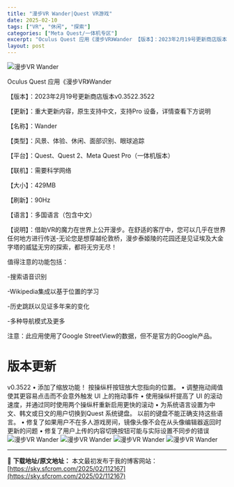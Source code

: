 ```yaml
---
title: "漫步VR Wander|Quest VR游戏"
date: 2025-02-10
tags: ["VR", "休闲", "探索"]
categories: ["Meta Quest/一体机专区"]
excerpt: "Oculus Quest 应用《漫步VR》Wander 【版本】：2023年2月19号更新商店版本v0.3522.3522 【更新】：重大更新内容，原生支持中文，支持Pro 设备，详情查看下方说明 【名称】：Wander 【类型】：风景、体验、休闲、面部识别、眼球追踪 【平台】：Quest、Ques&hellip;"
layout: post
---
```


<img title="e8f75d26ee.webp" src="https://sky.sfcrom.com/wp-content/uploads/2025/02/20250210_67aa14ca2356a.webp" alt="漫步VR Wander" />

Oculus Quest 应用《漫步VR》Wander

【版本】：2023年2月19号更新商店版本v0.3522.3522

【更新】：重大更新内容，原生支持中文，支持Pro 设备，详情查看下方说明

【名称】：Wander

【类型】：风景、体验、休闲、面部识别、眼球追踪

【平台】：Quest、Quest 2、Meta Quest Pro（一体机版本）

【联机】：需要科学网络

【大小】：429MB

【刷新】：90Hz

【语言】：多国语言（包含中文）

【说明】：借助VR的魔力在世界上公开漫步。在舒适的客厅中，您可以几乎在世界任何地方进行传送-无论您是想穿越伦敦桥，漫步泰姬陵的花园还是见证埃及大金字塔的威猛无穷的探索，都将无穷无尽！

值得注意的功能包括：

-搜索语音识别

-Wikipedia集成以基于位置的学习

-历史跳跃以见证多年来的变化

-多种导航模式及更多

注意：此应用使用了Google StreetView的数据，但不是官方的Google产品。
<h1>版本更新</h1>
v0.3522
• 添加了缩放功能！ 按操纵杆按钮放大您指向的位置。
• 调整拖动阈值使其更容易点击而不会意外触发 UI 上的拖动事件
• 使用操纵杆提高了 UI 的滚动速度，并通过同时使用两个操纵杆重新启用更快的滚动
• 为系统语言设置为中文、韩文或日文的用户切换到Quest 系统键盘。 以前的键盘不能正确支持这些语言。
• 修复了如果用户不在多人游戏房间，镜像头像不会在从头像编辑器返回时更新的问题
• 修复了用户上传的内容切换按钮可能与实际设置不同步的错误

<img title="QQ截图20230203185938-800x443.webp" src="https://sky.sfcrom.com/wp-content/uploads/2025/02/20250210_67aa14cd17bb0.webp" alt="漫步VR Wander" />
<img title="QQ截图20230203185949-800x449.webp" src="https://sky.sfcrom.com/wp-content/uploads/2025/02/20250210_67aa14cf7cb8a.webp" alt="漫步VR Wander" />
<img title="QQ截图20230203185957-800x440.webp" src="https://sky.sfcrom.com/wp-content/uploads/2025/02/20250210_67aa14d4232c8.webp" alt="漫步VR Wander" />
<img title="QQ截图20230203190003-800x450.webp" src="https://sky.sfcrom.com/wp-content/uploads/2025/02/20250210_67aa14d7560c0.webp" alt="漫步VR Wander" />

---
📖 **下载地址/原文地址：** 本文最初发布于我的博客网站：[https://sky.sfcrom.com/2025/02/112167](https://sky.sfcrom.com/2025/02/112167)
